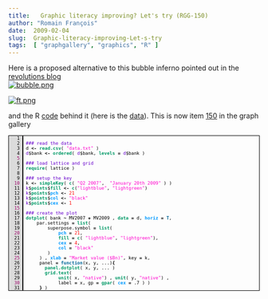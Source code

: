 ```yaml
---
title:   Graphic literacy improving? Let's try (RGG-150)
author: "Romain François"
date:  2009-02-04
slug:  Graphic-literacy-improving-Let-s-try
tags:  [ "graphgallery", "graphics", "R" ]
---
```

<div class="post-content">Here is a proposed alternative to this bubble inferno pointed out in the <a href="http://blog.revolution-computing.com/2009/02/graphic-literacy-improving.html">revolutions blog</a>

<a href="http://ftalphaville.ft.com/blog/2009/01/22/51558/that-jp-morgan-picture-official-redux/">
<img src="/public/posts/financialtimes/.bubble_m.jpg" alt="bubble.png" style="margin: 0 auto; display: block;" title="bubble.png, fév. 2009"></a>

<a href="/public/posts/financialtimes/ft.png"><img src="/public/posts/financialtimes/.ft_m.jpg" alt="ft.png" style="margin: 0 auto; display: block;" title="ft.png, fév. 2009"></a>

and the R <a href="/public/posts/financialtimes/plot.R">code</a> behind it (here is the <a href="/public/posts/financialtimes/data.txt">data</a>). This is now item <a href="http://addictedtor.free.fr/graphiques/RGraphGallery.php?graph=150">150</a> in the graph gallery

<pre style="border: 1px solid black; font-size:xx-small !important;"><font color="#000000"><span style="background:#dbdbdb; border-right:solid 2px black; margin-right:5px; "><font color="#000000">   1 </font></span>
<span style="background:#dbdbdb; border-right:solid 2px black; margin-right:5px; "><font color="#000000">   2 </font></span><font color="#6600cc">### </font><font color="#6600cc">read</font><font color="#6600cc"> </font><font color="#6600cc">the</font><font color="#6600cc"> </font><font color="#6600cc">data</font>
<span style="background:#dbdbdb; border-right:solid 2px black; margin-right:5px; "><font color="#000000">   3 </font></span>d <font color="#000000"><strong>&lt;-</strong></font> <font color="#009966"><strong>read.csv</strong></font>( <font color="#ff00cc">"</font><font color="#ff00cc">data.txt</font><font color="#ff00cc">"</font> )
<span style="background:#dbdbdb; border-right:solid 2px black; margin-right:5px; "><font color="#000000">   4 </font></span><font color="#6600cc">d</font>$bank <font color="#000000"><strong>&lt;-</strong></font> <font color="#009966"><strong>ordered</strong></font>( <font color="#6600cc">d</font>$bank, <font color="#009966"><strong>levels</strong></font> <font color="#000000"><strong>=</strong></font> <font color="#6600cc">d</font>$bank )
<span style="background:#dbdbdb; border-right:solid 2px black; margin-right:5px; "><font color="#990066">   5 </font></span>
<span style="background:#dbdbdb; border-right:solid 2px black; margin-right:5px; "><font color="#000000">   6 </font></span><font color="#6600cc">### </font><font color="#6600cc">load</font><font color="#6600cc"> </font><font color="#6600cc">lattice</font><font color="#6600cc"> </font><font color="#6600cc">and</font><font color="#6600cc"> </font><font color="#6600cc">grid</font>
<span style="background:#dbdbdb; border-right:solid 2px black; margin-right:5px; "><font color="#000000">   7 </font></span><font color="#009966"><strong>require</strong></font>( lattice )
<span style="background:#dbdbdb; border-right:solid 2px black; margin-right:5px; "><font color="#000000">   8 </font></span>
<span style="background:#dbdbdb; border-right:solid 2px black; margin-right:5px; "><font color="#000000">   9 </font></span><font color="#6600cc">### </font><font color="#6600cc">setup</font><font color="#6600cc"> </font><font color="#6600cc">the</font><font color="#6600cc"> </font><font color="#6600cc">key</font>
<span style="background:#dbdbdb; border-right:solid 2px black; margin-right:5px; "><font color="#990066">  10 </font></span>k <font color="#000000"><strong>&lt;-</strong></font> <font color="#009966"><strong>simpleKey</strong></font>( <font color="#009966"><strong>c</strong></font>( <font color="#ff00cc">"</font><font color="#ff00cc">Q2</font><font color="#ff00cc"> </font><font color="#ff00cc">2007</font><font color="#ff00cc">"</font>,  <font color="#ff00cc">"</font><font color="#ff00cc">January</font><font color="#ff00cc"> </font><font color="#ff00cc">20th</font><font color="#ff00cc"> </font><font color="#ff00cc">2009</font><font color="#ff00cc">"</font> ) )
<span style="background:#dbdbdb; border-right:solid 2px black; margin-right:5px; "><font color="#000000">  11 </font></span><font color="#6600cc">k</font>$<font color="#009966"><strong>points</strong></font>$<font color="#009966"><strong>fill</strong></font> <font color="#000000"><strong>&lt;-</strong></font> <font color="#009966"><strong>c</strong></font>(<font color="#ff00cc">"</font><font color="#ff00cc">lightblue</font><font color="#ff00cc">"</font>, <font color="#ff00cc">"</font><font color="#ff00cc">lightgreen</font><font color="#ff00cc">"</font>)
<span style="background:#dbdbdb; border-right:solid 2px black; margin-right:5px; "><font color="#000000">  12 </font></span><font color="#6600cc">k</font>$<font color="#009966"><strong>points</strong></font>$<font color="#0099ff"><strong>pch</strong></font> <font color="#000000"><strong>&lt;-</strong></font> <font color="#ff0000">21</font>
<span style="background:#dbdbdb; border-right:solid 2px black; margin-right:5px; "><font color="#000000">  13 </font></span><font color="#6600cc">k</font>$<font color="#009966"><strong>points</strong></font>$<font color="#0099ff"><strong>col</strong></font> <font color="#000000"><strong>&lt;-</strong></font> <font color="#ff00cc">"</font><font color="#ff00cc">black</font><font color="#ff00cc">"</font>
<span style="background:#dbdbdb; border-right:solid 2px black; margin-right:5px; "><font color="#000000">  14 </font></span><font color="#6600cc">k</font>$<font color="#009966"><strong>points</strong></font>$<font color="#0099ff"><strong>cex</strong></font> <font color="#000000"><strong>&lt;-</strong></font> <font color="#ff0000">1</font>
<span style="background:#dbdbdb; border-right:solid 2px black; margin-right:5px; "><font color="#990066">  15 </font></span>
<span style="background:#dbdbdb; border-right:solid 2px black; margin-right:5px; "><font color="#000000">  16 </font></span><font color="#6600cc">### </font><font color="#6600cc">create</font><font color="#6600cc"> </font><font color="#6600cc">the</font><font color="#6600cc"> </font><font color="#6600cc">plot</font>
<span style="background:#dbdbdb; border-right:solid 2px black; margin-right:5px; "><font color="#000000">  17 </font></span><font color="#009966"><strong>dotplot</strong></font>( bank <font color="#000000"><strong>~</strong></font> MV2007 <font color="#000000"><strong>+</strong></font> MV2009 , <font color="#009966"><strong>data</strong></font> <font color="#000000"><strong>=</strong></font> d, <font color="#0099ff"><strong>horiz</strong></font> <font color="#000000"><strong>=</strong></font> <font color="#006699"><strong>T</strong></font>, 
<span style="background:#dbdbdb; border-right:solid 2px black; margin-right:5px; "><font color="#000000">  18 </font></span>    par.settings <font color="#000000"><strong>=</strong></font> <font color="#009966"><strong>list</strong></font>( 
<span style="background:#dbdbdb; border-right:solid 2px black; margin-right:5px; "><font color="#000000">  19 </font></span>        superpose.symbol <font color="#000000"><strong>=</strong></font> <font color="#009966"><strong>list</strong></font>( 
<span style="background:#dbdbdb; border-right:solid 2px black; margin-right:5px; "><font color="#990066">  20 </font></span>            <font color="#0099ff"><strong>pch</strong></font> <font color="#000000"><strong>=</strong></font> <font color="#ff0000">21</font>, 
<span style="background:#dbdbdb; border-right:solid 2px black; margin-right:5px; "><font color="#000000">  21 </font></span>            <font color="#009966"><strong>fill</strong></font> <font color="#000000"><strong>=</strong></font> <font color="#009966"><strong>c</strong></font>( <font color="#ff00cc">"</font><font color="#ff00cc">lightblue</font><font color="#ff00cc">"</font>, <font color="#ff00cc">"</font><font color="#ff00cc">lightgreen</font><font color="#ff00cc">"</font>), 
<span style="background:#dbdbdb; border-right:solid 2px black; margin-right:5px; "><font color="#000000">  22 </font></span>            <font color="#0099ff"><strong>cex</strong></font> <font color="#000000"><strong>=</strong></font> <font color="#ff0000">4</font>, 
<span style="background:#dbdbdb; border-right:solid 2px black; margin-right:5px; "><font color="#000000">  23 </font></span>            <font color="#0099ff"><strong>col</strong></font> <font color="#000000"><strong>=</strong></font> <font color="#ff00cc">"</font><font color="#ff00cc">black</font><font color="#ff00cc">"</font>  
<span style="background:#dbdbdb; border-right:solid 2px black; margin-right:5px; "><font color="#000000">  24 </font></span>        )
<span style="background:#dbdbdb; border-right:solid 2px black; margin-right:5px; "><font color="#990066">  25 </font></span>     ) , <font color="#0099ff"><strong>xlab</strong></font> <font color="#000000"><strong>=</strong></font> <font color="#ff00cc">"</font><font color="#ff00cc">Market</font><font color="#ff00cc"> </font><font color="#ff00cc">value</font><font color="#ff00cc"> </font><font color="#ff00cc">($Bn)</font><font color="#ff00cc">"</font>, key <font color="#000000"><strong>=</strong></font> k, 
<span style="background:#dbdbdb; border-right:solid 2px black; margin-right:5px; "><font color="#000000">  26 </font></span>     panel <font color="#000000"><strong>=</strong></font> <font color="#006699"><strong>function</strong></font>(x, y, ...)<font color="#000000"><strong>{</strong></font>
<span style="background:#dbdbdb; border-right:solid 2px black; margin-right:5px; "><font color="#000000">  27 </font></span>       <font color="#009966"><strong>panel.dotplot</strong></font>( x, y, ... )
<span style="background:#dbdbdb; border-right:solid 2px black; margin-right:5px; "><font color="#000000">  28 </font></span>       <font color="#009966"><strong>grid.text</strong></font>( 
<span style="background:#dbdbdb; border-right:solid 2px black; margin-right:5px; "><font color="#000000">  29 </font></span>            <font color="#009966"><strong>unit</strong></font>( x, <font color="#ff00cc">"</font><font color="#ff00cc">native</font><font color="#ff00cc">"</font>) , <font color="#009966"><strong>unit</strong></font>( y, <font color="#ff00cc">"</font><font color="#ff00cc">native</font><font color="#ff00cc">"</font>) , 
<span style="background:#dbdbdb; border-right:solid 2px black; margin-right:5px; "><font color="#990066">  30 </font></span>            label <font color="#000000"><strong>=</strong></font> x, gp <font color="#000000"><strong>=</strong></font> <font color="#009966"><strong>gpar</strong></font>( <font color="#0099ff"><strong>cex</strong></font> <font color="#000000"><strong>=</strong></font> .7 ) )
<span style="background:#dbdbdb; border-right:solid 2px black; margin-right:5px; "><font color="#000000">  31 </font></span>     <font color="#000000"><strong>}</strong></font> ) 
</font></pre>
</div>
